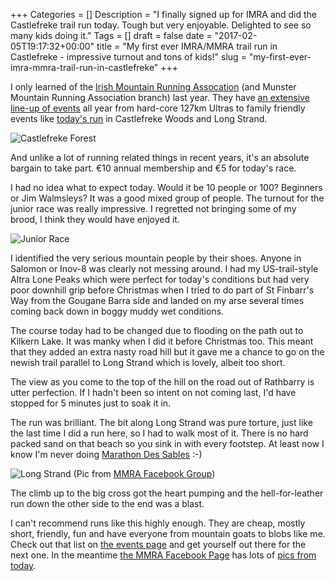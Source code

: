 +++
Categories = []
Description = "I finally signed up for IMRA and did the Castlefreke trail run today. Tough but very enjoyable. Delighted to see so many kids doing it."
Tags = []
draft = false
date = "2017-02-05T19:17:32+00:00"
title = "My first ever IMRA/MMRA trail run in Castlefreke - impressive turnout and tons of kids!"
slug = "my-first-ever-imra-mmra-trail-run-in-castlefreke"
+++

I only learned of the [Irish Mountain Running Assocation](https://www.imra.ie/) (and Munster Mountain Running Association branch) last year. They have [an extensive line-up of events](https://www.imra.ie/events/) all year from hard-core 127km Ultras to family friendly events like [today's run](https://www.imra.ie/events/view/id/1477) in Castlefreke Woods and Long Strand.

![Castlefreke Forest](https://s3-eu-west-1.amazonaws.com/conoroneill.com/wp-content/uploads/2017/02/2017-02-05%2010.52.35b.jpg)

And unlike a lot of running related things in recent years, it's an absolute bargain to take part. €10 annual membership and €5 for today's race.

I had no idea what to expect today. Would it be 10 people or 100? Beginners or Jim Walmsleys? It was a good mixed group of people. The turnout for the junior race was really impressive. I regretted not bringing some of my brood, I think they would have enjoyed it.

![Junior Race](https://s3-eu-west-1.amazonaws.com/conoroneill.com/wp-content/uploads/2017/02/2017-02-05%2010.36.07b.jpg)

I identified the very serious mountain people by their shoes. Anyone in Salomon or Inov-8 was clearly not messing around. I had my US-trail-style Altra Lone Peaks which were perfect for today's conditions but had very poor downhill grip before Christmas when I tried to do part of St Finbarr's Way from the Gougane Barra side and landed on my arse several times coming back down in boggy muddy wet conditions.

The course today had to be changed due to flooding on the path out to Kilkern Lake. It was manky when I did it before Christmas too. This meant that they added an extra nasty road hill but it gave me a chance to go on the newish trail parallel to Long Strand which is lovely, albeit too short. 

The view as you come to the top of the hill on the road out of Rathbarry is utter perfection. If I hadn't been so intent on not coming last, I'd have stopped for 5 minutes just to soak it in.

The run was brilliant. The bit along Long Strand was pure torture, just like the last time I did a run here, so I had to walk most of it. There is no hard packed sand on that beach so you sink in with every footstep. At least now I know I'm never doing [Marathon Des Sables](http://marathondessables.co.uk/) :-) 

![Long Strand](https://s3-eu-west-1.amazonaws.com/conoroneill.com/wp-content/uploads/2017/02/16422850_1267538586672655_2746855433585271530_o.jpg)
(Pic from [MMRA Facebook Group](https://www.facebook.com/405709882855534/photos/pcb.1267541266672387/1267538586672655/?type=3&theater))

The climb up to the big cross got the heart pumping and the hell-for-leather run down the other side to the end was a blast.

I can't recommend runs like this highly enough. They are cheap, mostly short, friendly, fun and have everyone from mountain goats to blobs like me. Check out that list on [the events page](https://www.imra.ie/events/) and get yourself out there for the next one. In the meantime [the MMRA Facebook Page](https://www.facebook.com/MMRA-Munster-Mountain-Running-Association-405709882855534/) has lots of [pics from today](https://www.facebook.com/permalink.php?story_fbid=1267492480010599&id=405709882855534).
